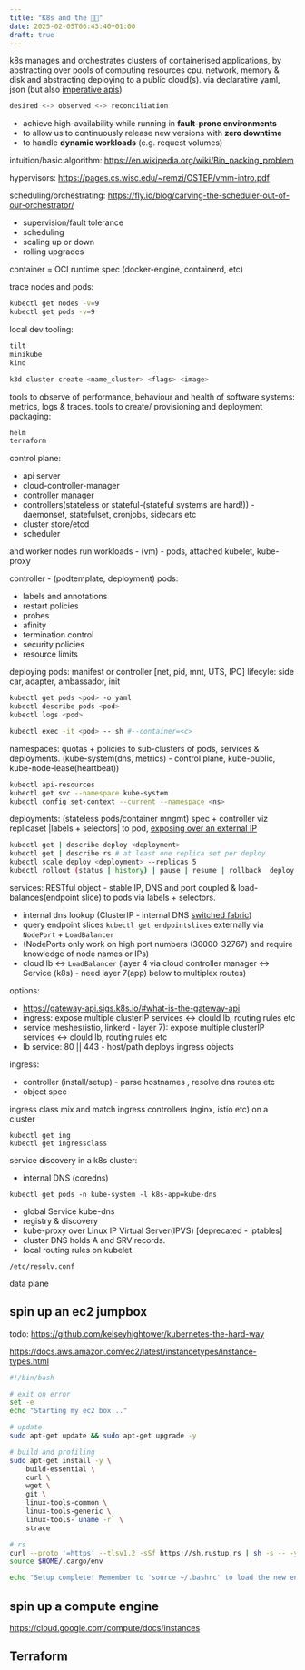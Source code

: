 ```yaml
---
title: "K8s and the 😶‍🌫️"
date: 2025-02-05T06:43:40+01:00
draft: true
---
```


k8s manages and orchestrates clusters of containerised applications, 
by abstracting over pools of computing resources cpu, network, memory & disk and abstracting deploying to a public cloud(s).
via declarative yaml, json (but also [imperative apis](https://kubernetes.io/docs/tasks/manage-kubernetes-objects/imperative-command/))

```sh
desired <-> observed <-> reconciliation
```

- achieve high-availability while running in **fault-prone environments**
- to allow us to continuously release new versions with **zero downtime**
- to handle **dynamic workloads** (e.g. request volumes)

intuition/basic algorithm: https://en.wikipedia.org/wiki/Bin_packing_problem

hypervisors: https://pages.cs.wisc.edu/~remzi/OSTEP/vmm-intro.pdf

scheduling/orchestrating: https://fly.io/blog/carving-the-scheduler-out-of-our-orchestrator/

- supervision/fault tolerance
- scheduling
- scaling up or down
- rolling upgrades

container = OCI runtime spec (docker-engine, containerd, etc)

trace nodes and pods:
```sh
kubectl get nodes -v=9
kubectl get pods -v=9
```

local dev tooling:
```sh
tilt
minikube
kind
```

```sh
k3d cluster create <name_cluster> <flags> <image>
```

tools to observe of performance, behaviour and health of software systems: metrics, logs & traces.
tools to create/ provisioning and deployment packaging:
```sh
helm
terraform
```

control plane:

- api server
- cloud-controller-manager
- controller manager
- controllers(stateless or stateful-(stateful systems are hard!)) - daemonset, statefulset, cronjobs, sidecars etc
- cluster store/etcd
- scheduler

and worker nodes run workloads - (vm) - pods, attached kubelet, kube-proxy

controller - (podtemplate, deployment)
pods:
- labels and annotations
- restart policies
- probes
- afinity
- termination control
- security policies
- resource limits

deploying pods: manifest or controller [net, pid, mnt, UTS, IPC]
lifecyle: side car, adapter, ambassador, init

```sh
kubectl get pods <pod> -o yaml
kubectl describe pods <pod>
kubectl logs <pod>
```

```sh
kubectl exec -it <pod> -- sh #--container=<c>
```

namespaces: quotas + policies to sub-clusters of pods, services & deployments.
(kube-system(dns, metrics) - control plane, kube-public, kube-node-lease(heartbeat))

```sh
kubectl api-resources
kubectl get svc --namespace kube-system
kubectl config set-context --current --namespace <ns>
```

deployments: (stateless pods/container mngmt) spec + controller viz replicaset |labels + selectors| to pod,
[exposing over an external IP](https://kubernetes.io/docs/tutorials/stateless-application/expose-external-ip-address/)
```sh
kubectl get | describe deploy <deployment>
kubectl get | describe rs # at least one replica set per deploy
kubectl scale deploy <deployment> --replicas 5
kubectl rollout (status | history) | pause | resume | rollback  deploy <deployment>
```

services: RESTful object - stable IP, DNS and port coupled & load-balances(endpoint slice) to pods via labels + selectors.
- internal dns lookup  (ClusterIP - internal DNS [switched fabric](https://en.wikipedia.org/wiki/Switched_fabric))
- query endpoint slices `kubectl get endpointslices`
externally via `NodePort` + `LoadBalancer`
- (NodePorts only work on high port numbers (30000-32767) and require knowledge of node names or IPs)
- cloud lb <-> `LoadBalancer`
(layer 4 via cloud controller manager <-> Service (k8s) - need layer 7(app) below to multiplex routes)

options:
- https://gateway-api.sigs.k8s.io/#what-is-the-gateway-api
- ingress: expose multiple clusterIP services <-> clould lb, routing rules etc
- service meshes(istio, linkerd - layer 7): expose multiple clusterIP services <-> clould lb, routing rules etc
- lb service: 80 || 443 - host/path deploys ingress objects

ingress:
- controller (install/setup) - parse hostnames , resolve dns routes etc
- object spec

ingress class mix and match ingress controllers (nginx, istio etc) on a cluster

```
kubectl get ing
kubectl get ingressclass
```

service discovery in a k8s cluster:
- internal DNS (coredns)
```
kubectl get pods -n kube-system -l k8s-app=kube-dns
```
- global Service kube-dns
- registry & discovery
- kube-proxy over Linux IP Virtual Server(IPVS) [deprecated - iptables]
- cluster DNS holds A and SRV records.
- local routing rules on kubelet
```
/etc/resolv.conf
```

data plane

## spin up an ec2 jumpbox

todo: https://github.com/kelseyhightower/kubernetes-the-hard-way

https://docs.aws.amazon.com/ec2/latest/instancetypes/instance-types.html

```sh
#!/bin/bash

# exit on error
set -e
echo "Starting my ec2 box..."

# update
sudo apt-get update && sudo apt-get upgrade -y

# build and profiling
sudo apt-get install -y \
    build-essential \
    curl \
    wget \
    git \
    linux-tools-common \
    linux-tools-generic \
    linux-tools-`uname -r` \
    strace

# rs
curl --proto '=https' --tlsv1.2 -sSf https://sh.rustup.rs | sh -s -- -y
source $HOME/.cargo/env

echo "Setup complete! Remember to 'source ~/.bashrc' to load the new environment variables"
```

## spin up a compute engine
https://cloud.google.com/compute/docs/instances


## Terraform
